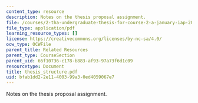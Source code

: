 ```yaml
---
content_type: resource
description: Notes on the thesis proposal assignment.
file: /courses/2-tha-undergraduate-thesis-for-course-2-a-january-iap-2007/bfab1dd22e11400399a30ed4059067e7_thesis_structure.pdf
file_type: application/pdf
learning_resource_types: []
license: https://creativecommons.org/licenses/by-nc-sa/4.0/
ocw_type: OCWFile
parent_title: Related Resources
parent_type: CourseSection
parent_uid: 66f10736-c178-b883-af93-97a73f6d1c09
resourcetype: Document
title: thesis_structure.pdf
uid: bfab1dd2-2e11-4003-99a3-0ed4059067e7
---
```

Notes on the thesis proposal assignment.